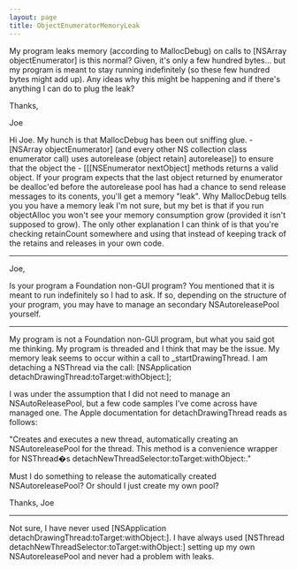 ```yaml
---
layout: page
title: ObjectEnumeratorMemoryLeak
---
```


My program leaks memory (according to MallocDebug) on calls to [NSArray objectEnumerator] is this normal?  Given, it's only a few hundred bytes... but my program is meant to stay running indefinitely (so these few hundred bytes might add up).  Any ideas why this might be happening and if there's anything I can do to plug the leak?

Thanks,

Joe

Hi Joe.  My hunch is that MallocDebug has been out sniffing glue.  - [NSArray objectEnumerator] (and every other NS collection class enumerator call) uses autorelease (object retain] autorelease]) to ensure that the object the - [[[NSEnumerator nextObject] methods returns a valid object.  If your program expects that the last object returned by enumerator be dealloc'ed before the autorelease pool has had a chance to send release messages to its conents, you'll get a memory "leak".  Why MallocDebug tells you you have a memory leak I'm not sure, but my bet is that if you run objectAlloc you won't see your memory consumption grow (provided it isn't supposed to grow).  The only other explanation I can think of is that you're checking retainCount somewhere and using that instead of keeping track of the retains and releases in your own code.

----

Joe,

Is your program a Foundation non-GUI program? You mentioned that it is meant to run indefinitely so I had to ask. If so, depending on the structure of your program, you may have to manage an secondary NSAutoreleasePool yourself.

----

My program is not a Foundation non-GUI program, but what you said got me thinking.  My program is threaded and I think that may be the issue.  My memory leak seems to occur within a call to _startDrawingThread.  I am detaching a NSThread via the call: [NSApplication detachDrawingThread:toTarget:withObject:];

I was under the assumption that I did not need to manage an NSAutoReleasePool, but a few code samples I've come across have managed one.  The Apple documentation for detachDrawingThread reads as follows:

"Creates and executes a new thread, automatically creating an NSAutoreleasePool for the thread. This method is a convenience wrapper for NSThread�s detachNewThreadSelector:toTarget:withObject:."

Must I do something to release the automatically created NSAutoreleasePool?  Or should I just create my own pool?

Thanks,
Joe

----

Not sure, I have never used [NSApplication detachDrawingThread:toTarget:withObject:]. I have always used [NSThread detachNewThreadSelector:toTarget:withObject:] setting up my own NSAutoreleasePool and never had a problem with leaks.

